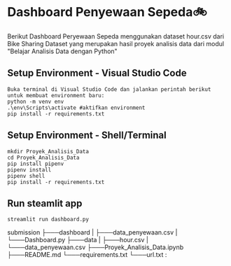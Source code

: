 # Dashboard Penyewaan Sepeda🚲
Berikut Dashboard Peryewaan Sepeda menggunakan dataset hour.csv dari Bike Sharing Dataset yang merupakan hasil proyek analisis data dari modul "Belajar Analisis Data dengan Python"

## Setup Environment - Visual Studio Code
```
Buka terminal di Visual Studio Code dan jalankan perintah berikut untuk membuat environment baru:
python -m venv env
.\env\Scripts\activate #aktifkan environment
pip install -r requirements.txt
```

## Setup Environment - Shell/Terminal
```
mkdir Proyek_Analisis_Data
cd Proyek_Analisis_Data
pip install pipenv
pipenv install
pipenv shell
pip install -r requirements.txt
```

## Run steamlit app
```
streamlit run dashboard.py
```


submission
├───dashboard
| ├───data_penyewaan.csv
| └───Dashboard.py
├───data
| ├───hour.csv
| └───data_penyewaan.csv
├───Proyek_Analisis_Data.ipynb
├───README.md
└───requirements.txt
└───url.txt :